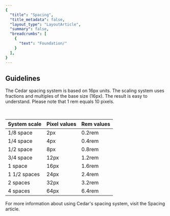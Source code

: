 ```yaml
---
{
  "title": "Spacing",
  "title_metadata": false,
  "layout_type": "LayoutArticle",
  "summary": false,
  "breadcrumbs": [
    {
      "text": "Foundation/"
    }
  ],
}
---
```


<cdr-doc-table-of-contents-shell>

## Guidelines


The Cedar spacing system is based on 16px units. The scaling system uses fractions and multiples of the base size (16px). The result is easy to understand. Please note that 1 rem equals 10 pixels. 

<br>

| System scale        | Pixel values        | Rem values        |
| :------------------ | :------------------ | :---------------- |
| 1/8 space           | 2px                 | 0.2rem            | 
| 1/4 space           | 4px                 | 0.4rem            | 
| 1/2 space           | 8px                 | 0.8rem            | 
| 3/4 space           | 12px                | 1.2rem            | 
| 1 space             | 16px                | 1.6rem            | 
| 1  1/2  spaces      | 24px                | 2.4rem            | 
| 2 spaces            | 32px                | 3.2rem            | 
| 4 spaces            | 64px                | 6.4rem            | 

For more information about using Cedar's spacing system, visit the Spacing article. 

</cdr-doc-table-of-contents-shell>
